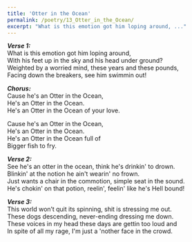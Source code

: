 ```yaml
---
title: 'Otter in the Ocean'
permalink: /poetry/13_Otter_in_the_Ocean/
excerpt: "What is this emotion got him loping around, ..."
---
```


***Verse 1:*** \
  What is this emotion got him loping around, \
  With his feet up in the sky and his head under ground? \
  Weighted by a worried mind, these years and these pounds, \
  Facing down the breakers, see him swimmin out! 

***Chorus:*** \
  Cause he's an Otter in the Ocean, \
  He's an Otter in the Ocean. \
  He's an Otter in the Ocean of your love.

  Cause he's an Otter in the Ocean, \
  He's an Otter in the Ocean. \
  He's an Otter in the Ocean full of \
  Bigger fish to fry.

***Verse 2:*** \
  See he's an otter in the ocean, think he's drinkin' to drown. \
  Blinkin' at the notion he ain't wearin' no frown. \
  Just wants a chair in the commotion, simple seat in the sound. \
  He's chokin' on that potion, reelin', feelin' like he's Hell bound!

***Verse 3:*** \
  This world won’t quit its spinning, shit is stressing me out. \
  These dogs descending, never-ending dressing me down. \
  These voices in my head these days are gettin too loud and \
  In spite of all my rage, I'm just a 'nother face in the crowd.